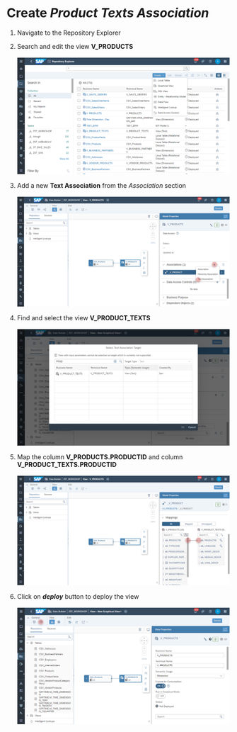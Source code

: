 # Create <i>Product Texts Association</i>

1. Navigate to the Repository Explorer
2. Search and edit the view **V_PRODUCTS**
   <br><br>![](/exercises/ex1/images/create_in_repository_explorer.png)  
3. Add a new <b>Text Association</b> from the <i>Association</i> section  
  <br>![](../images/create_products_dimension_03.png)

4. Find and select the view <b>V_PRODUCT_TEXTS</b>
  <br><br>![](../images/create_products_dimension_05.png)

5. Map the column <b>V_PRODUCTS.PRODUCTID</b> and column <b>V_PRODUCT_TEXTS.PRODUCTID</b>
  <br><br>![](../images/create_products_dimension_04.png)

6. Click on <b><i>deploy</i></b> button to deploy the view
  <br><br>![](../images/create_products_dimension_07.png)
